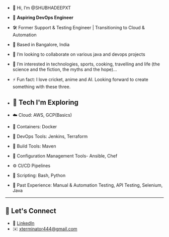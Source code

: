 - 👋 Hi, I’m @SHUBHADEEPXT
- 🚀 **Aspiring DevOps Engineer**  
- 🛠️ Former Support & Testing Engineer | Transitioning to Cloud & Automation
- 📍 Based in Bangalore, India 
- 💞️ I’m looking to collaborate on various java and devops projects
- 👀 I’m interested in technologies, sports, cooking, travelling and life (the science and the fiction, the myths and the hope)... 
- ⚡ Fun fact: I love cricket, anime and AI. Looking forward to create something with these three.


- ## 🧰 Tech I'm Exploring
- ☁️ Cloud: AWS, GCP(Basics)
- 🐳 Containers: Docker
- 🔧 DevOps Tools: Jenkins, Terraform
- 🔧 Build Tools: Maven
- 🔧 Configuration Management Tools- Ansible, Chef
- ⚙️ CI/CD Pipelines
- 💬 Scripting: Bash, Python
- 🧪 Past Experience: Manual & Automation Testing, API Testing, Selenium, Java

---

## 💬 Let's Connect
- 💼 [LinkedIn]([https://www.linkedin.com/in/your-link](https://www.linkedin.com/in/shubhadeep-bhowmik-74b5a214b/))
- ✉️ xterminator444@gmail.com

<!---
SHUBHADEEPXT/SHUBHADEEPXT is a ✨ special ✨ repository because its `README.md` (this file) appears on your GitHub profile.
You can click the Preview link to take a look at your changes.
--->
